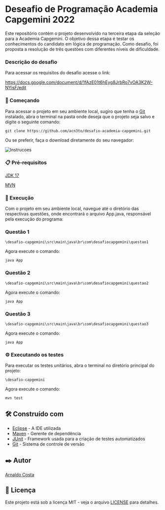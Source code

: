 # Deseafio de Programação Academia Capgemini 2022

Este repositório contém o projeto desenvolvido na terceira 
etapa
da seleção para a Academia Capgemini. O objetivo dessa etapa 
é 
testar os conhecimentos do candidato em lógica de programação.
Como desafio, foi proposta a resolução de três questões com 
diferentes
níveis de dificuldade. 

### Descrição do desafio

Para acessar os requisitos do desafio acesse o link:

https://docs.google.com/document/d/1fAzE01t6hEyg8JrbRo7vOA3K2W-NYisF/edit


### 🚀 Começando

Para acessar o projeto em seu ambiente local, sugiro que 
tenha o [Git](https://git-scm.com/) 
instalado, abra o terminal na pasta onde deseja que o 
projeto seja salvo e digite o seguinte comando:

```
git clone https://github.com/acn3to/desafio-academia-capgemini.git
```

Ou se preferir, faça o download diretamente do seu navegador:

![Instrucoes](https://cpb-us-e1.wpmucdn.com/sites.northwestern.edu/dist/b/3044/files/2021/05/github.png )

### 📋 Pré-requisitos

[JDK 17](https://www.oracle.com/java/technologies/downloads/)

[MVN](https://maven.apache.org/download.cgi)


### 🔧 Execução

Com o projeto em seu ambiente local, navegue até o diretório das respectivas questões, onde
encontrará o arquivo App.java, responsável pela execução do programa: 

### Questão 1

```
\desafio-capgemini\src\main\java\br\com\desafiocapgemini\questao1
```

Agora execute o comando:

```
java App
```
### Questão 2

```
\desafio-capgemini\src\main\java\br\com\desafiocapgemini\questao2
```

Agora execute o comando:

```
java App
```
### Questão 3

```
\desafio-capgemini\src\main\java\br\com\desafiocapgemini\questao3
```

Agora execute o comando:

```
java App
```

### ⚙️ Executando os testes

Para executar os testes unitários, abra o terminal no diretório principal do projeto:

```
\desafio-capgemini
```
Agora execute o comando:

```
mvn test
```

## 🛠️ Construído com

* [Eclipse](https://www.eclipse.org/) - A IDE utilizada
* [Maven](https://maven.apache.org/) - Gerente de dependência
* [JUnit](https://junit.org/junit5/) - Framework usada para a criação de testes automatizados
* [Git](https://junit.org/junit5/) -  Sistema de controle de versão


## ✒️ Autor

[Arnaldo Costa](https://gist.github.com/acn3to)

## 📄 Licença

Este projeto está sob a licença MIT - veja o arquivo [LICENSE](https://github.com/acn3to/desafio-academia-capgemini/blob/main/LICENSE) para detalhes.

